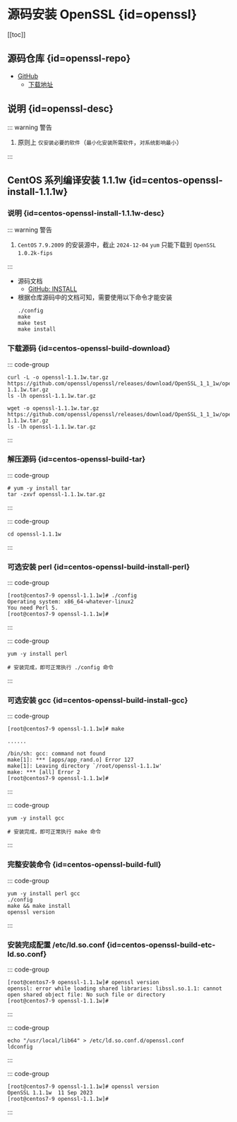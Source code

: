 # 源码安装 OpenSSL {id=openssl}

[[toc]]

## 源码仓库 {id=openssl-repo}

- [GitHub](https://github.com/openssl/openssl)
    - [下载地址](https://github.com/openssl/openssl/tags)

## 说明 {id=openssl-desc}

::: warning 警告

1. 原则上 `仅安装必要的软件`（`最小化安装所需软件`，`对系统影响最小`）

:::

## CentOS 系列编译安装 1.1.1w {id=centos-openssl-install-1.1.1w}

### 说明 {id=centos-openssl-install-1.1.1w-desc}

::: warning 警告

1. `CentOS` `7.9.2009` 的安装源中，截止 `2024-12-04` `yum` 只能下载到 `OpenSSL` `1.0.2k-fips`

:::

- 源码文档
    - [GitHub: INSTALL](https://github.com/openssl/openssl/blob/OpenSSL_1_1_1w/INSTALL#L80)
- 根据仓库源码中的文档可知，需要使用以下命令才能安装
    ```shell
    ./config
    make
    make test
    make install
    ```

### 下载源码 {id=centos-openssl-build-download}

::: code-group

```shell [使用 curl 下载]
curl -L -o openssl-1.1.1w.tar.gz https://github.com/openssl/openssl/releases/download/OpenSSL_1_1_1w/openssl-1.1.1w.tar.gz
ls -lh openssl-1.1.1w.tar.gz
```

```shell [使用 wget 下载]
wget -o openssl-1.1.1w.tar.gz https://github.com/openssl/openssl/releases/download/OpenSSL_1_1_1w/openssl-1.1.1w.tar.gz
ls -lh openssl-1.1.1w.tar.gz
```

:::

### 解压源码 {id=centos-openssl-build-tar}

::: code-group

```shell [解压]
# yum -y install tar
tar -zxvf openssl-1.1.1w.tar.gz
```

:::

::: code-group

```shell [进入解压后的目录]
cd openssl-1.1.1w
```

:::

### 可选安装 perl {id=centos-openssl-build-install-perl}

::: code-group

```shell [执行 ./config 时报错]
[root@centos7-9 openssl-1.1.1w]# ./config 
Operating system: x86_64-whatever-linux2
You need Perl 5.
[root@centos7-9 openssl-1.1.1w]# 
```

:::

::: code-group

```shell [安装 ./config 命令所需依赖]
yum -y install perl

# 安装完成，即可正常执行 ./config 命令
```

:::

### 可选安装 gcc {id=centos-openssl-build-install-gcc}

::: code-group

```shell [执行 make 时报错]
[root@centos7-9 openssl-1.1.1w]# make

......

/bin/sh: gcc: command not found
make[1]: *** [apps/app_rand.o] Error 127
make[1]: Leaving directory `/root/openssl-1.1.1w'
make: *** [all] Error 2
[root@centos7-9 openssl-1.1.1w]# 
```

:::

::: code-group

```shell [安装 make 命令所需依赖]
yum -y install gcc

# 安装完成，即可正常执行 make 命令
```

:::

### 完整安装命令 {id=centos-openssl-build-full}

::: code-group

```shell
yum -y install perl gcc
./config
make && make install
openssl version
```

:::

### 安装完成配置 /etc/ld.so.conf {id=centos-openssl-build-etc-ld.so.conf}

::: code-group

```shell [执行 openssl version 时报错]
[root@centos7-9 openssl-1.1.1w]# openssl version
openssl: error while loading shared libraries: libssl.so.1.1: cannot open shared object file: No such file or directory
[root@centos7-9 openssl-1.1.1w]#
```

:::

::: code-group

```shell [配置 /etc/ld.so.conf]
echo "/usr/local/lib64" > /etc/ld.so.conf.d/openssl.conf
ldconfig
```

:::

::: code-group

```shell [正常执行 openssl version]
[root@centos7-9 openssl-1.1.1w]# openssl version
OpenSSL 1.1.1w  11 Sep 2023
[root@centos7-9 openssl-1.1.1w]# 
```

:::
